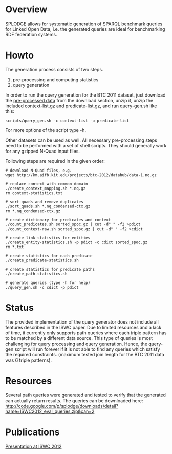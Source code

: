 # Overview #

SPLODGE allows for systematic generation of SPARQL benchmark queries for Linked Open Data, i.e. the generated queries are ideal for benchmarking RDF federation systems.

# Howto #

The generation process consists of two steps.
  1. pre-processing and computing statistics
  1. query generation

In order to run the query generation for the BTC 2011 dataset, just download the [pre-processed data](https://github.com/goerlitz/splodge/releases/download/ISWC-2012/btc2011_pre-processed.zip) from the download section, unzip it, unzip the included context-list.gz and predicate-list.gz, and run query-gen.sh like this:

```
scripts/query_gen.sh -c context-list -p predicate-list
```

For more options of the script type -h.

Other datasets can be used as well. All necessary pre-processing steps need to be performed with a set of shell scripts. They should generally work for any gzipped N-Quad input files.

Following steps are required in the given order:

```
# download N-Quad files, e.g.
wget http://km.aifb.kit.edu/projects/btc-2012/datahub/data-1.nq.gz

# replace context with common domain
./create_context_mapping.sh *.nq.gz
rm context-statistics.txt

# sort quads and remove duplicates
./sort_quads.sh *.nq_condensed-ctx.gz
rm *.nq_condensed-ctx.gz

# create dictionary for predicates and context
./count_predicates.sh sorted_spoc.gz | cut -d" " -f2 >pdict
./count_context-raw.sh sorted_spoc.gz | cut -d" " -f2 >cdict

# create link statistics for entities
./create_entity-statistics.sh -p pdict -c cdict sorted_spoc.gz
rm *.txt

# create statistics for each predicate
./create_predicate-statistics.sh

# create statistics for predicate paths
./create_path-statistics.sh

# generate queries (type -h for help)
./query_gen.sh -c cdict -p pdict
```

# Status #

The provided implementation of the query generator does not include all features described in the ISWC paper. Due to limited resources and a lack of time, it currently only supports path queries where each triple pattern has to be matched by a different data source. This type of queries is most challenging for query processing and query generation. Hence, the query-gen script will run forever if it is not able to find any queries which satisfy the required constraints. (maximum tested join length for the BTC 2011 data was 6 triple patterns).

# Resources #

Several path queries were generated and tested to verify that the generated can actually return results. The queries can be downloaded here: http://code.google.com/p/splodge/downloads/detail?name=ISWC2012_eval_queries.zip&can=2

# Publications #

<a href='http://slideshare.net/slideshow/embed_code/15197280'>Presentation at ISWC 2012</a>
